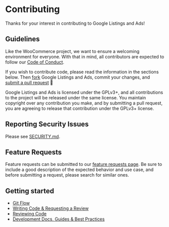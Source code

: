 # Contributing

Thanks for your interest in contributing to Google Listings and Ads!

## Guidelines

Like the WooCommerce project, we want to ensure a welcoming environment for everyone. With that in mind, all contributors are expected to follow our [Code of Conduct](./CODE_OF_CONDUCT.md).

If you wish to contribute code, please read the information in the sections below. Then [fork](https://help.github.com/articles/fork-a-repo/) Google Listings and Ads, commit your changes, and [submit a pull request](https://docs.github.com/en/github/collaborating-with-pull-requests/proposing-changes-to-your-work-with-pull-requests/about-pull-requests) 🎉

Google Listings and Ads is licensed under the GPLv3+, and all contributions to the project will be released under the same license. You maintain copyright over any contribution you make, and by submitting a pull request, you are agreeing to release that contribution under the GPLv3+ license.

## Reporting Security Issues

Please see [SECURITY.md](./SECURITY.md).

## Feature Requests

Feature requests can be submitted to our [feature requests page](https://woo.com/feature-requests/google-listings-and-ads/). Be sure to include a good description of the expected behavior and use case, and before submitting a request, please search for similar ones.

## Getting started

-   [Git Flow](https://github.com/woocommerce/google-listings-and-ads/wiki/Git-Flow)
-   [Writing Code & Requesting a Review](https://github.com/woocommerce/google-listings-and-ads/wiki/Working-With-Code#writing-code-and-requesting-a-review)
-   [Reviewing Code](https://github.com/woocommerce/google-listings-and-ads/wiki/Working-With-Code#reviewing-code)
-   [Development Docs, Guides & Best Practices](https://github.com/woocommerce/google-listings-and-ads/wiki/Development-Docs,-Guides-&-Best-Practices)
